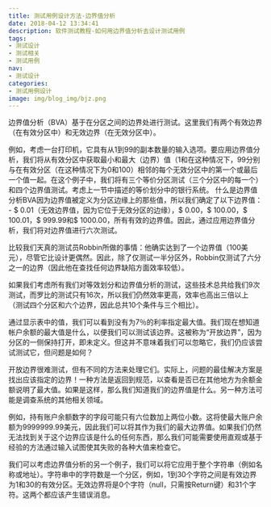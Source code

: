 ```yaml
---
title: 测试用例设计方法-边界值分析
date: 2018-04-12 13:34:41
description: 软件测试教程-如何用边界值分析去设计测试用例
tags:
- 测试设计
- 测试相关
- 测试用例
nav:
- 测试设计
categories:
- 测试用例设计
image: img/blog_img/bjz.png
---
```

边界值分析（BVA）基于在分区之间的边界处进行测试。这里我们有两个有效边界（在有效分区中）和无效边界（在无效分区中）。

例如，考虑一台打印机，它具有从1到99的副本数量的输入选项。要应用边界值分析，我们将从有效分区中获取最小和最大（边界）值（1和在这种情况下，99分别与在有效分区（在这种情况下为0和100）相邻的每个无效分区中的第一个或最后一个值一起。在这个例子中，我们将有三个等价分区测试（三个分区中的每一个）和四个边界值测试。考虑上一节中描述的等价划分中的银行系统。
什么是边界值分析BVA因为边界值被定义为分区边缘上的那些值，所以我们确定了以下边界值： - $ 0.01（无效边界值，因为它位于无效分区的边缘），$ 0.00，$ 100.00，$ 100.01，$ 999.99和$ 1000.00，所有有效的边界值。因此，通过应用边界值分析，我们将对边界值进行六次测试。

比较我们天真的测试员Robbin所做的事情：他确实达到了一个边界值（100美元），尽管它比设计更偶然。因此，除了仅测试一半分区外，Robbin仅测试了六分之一的边界（因此他在查找任何边界缺陷方面效率较低）。

如果我们考虑所有我们对等效划分和边界值分析的测试，这些技术总共给我们9次测试，而罗比的测试只有16次，所以我们仍然效率更高，效率也高出三倍以上（测试四个分区和六个边界，因此总共10个条件与三个相比）。

通过显示表中的值，我们可以看到没有为7％的利率指定最大值。我们现在想知道帐户余额的最大值是什么，以便我们可以测试该边界。这被称为“开放边界”，因为分区的一侧保持打开，即未定义。但这并不意味着我们可以忽略它，我们仍应该尝试测试它，但问题是如何？

开放边界很难测试，但有不同的方法来处理它们。实际上，问题的最佳解决方案是找出应该指定的边界！一种方法是返回到规范，以查看是否已在其他地方为余额金额说明了最大值。如果是这样，那么我们知道我们的边界值是什么。另一种方法可能是调查系统的其他相关领域。

例如，持有账户余额数字的字段可能只有六位数加上两位小数。这将使最大账户余额为9999999.99美元，因此我们可以将其作为我们的最大边界值。如果我们仍然无法找到关于这个边界应该是什么的任何东西，那么我们可能需要使用直观或基于经验的方法通过输入试图使其失败的各种大值来检查它。

我们可以考虑边界值分析的另一个例子，我们可以将它应用于整个字符串（例如名称或地址）。字符串中的字符数是一个分区，例如，1到30个字符之间是有效边界为1和30的有效分区。无效边界将是0个字符（null，只需按Return键）和31个字符。这两个都应该产生错误消息。